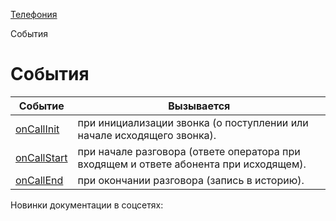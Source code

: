 [Телефония](/api_help/telephony/index.php)

События

События
=======

| Событие | Вызывается |
| --- | --- |
| [onCallInit](/api_help/telephony/events/oncallinit.php) | при инициализации звонка (о поступлении или начале исходящего звонка). |
| [onCallStart](/api_help/telephony/events/oncallstart.php) | при начале разговора (ответе оператора при входящем и ответе абонента при исходящем). |
| [onCallEnd](/api_help/telephony/events/oncallend.php) | при окончании разговора (запись в историю). |

Новинки документации в соцсетях:
